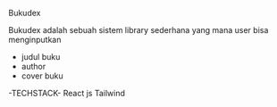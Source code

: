 Bukudex

Bukudex adalah sebuah sistem library sederhana yang mana user bisa menginputkan 
- judul buku
- author
- cover buku

-TECHSTACK-
React js
Tailwind

